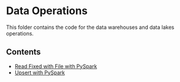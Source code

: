 # Data Operations

This folder contains the code for the data warehouses and data lakes operations.

## Contents

- [Read Fixed with File with PySpark](read_fixed_width_file_with_pyspark.md)
- [Upsert with PySpark](upsert_with_pyspark.md)
